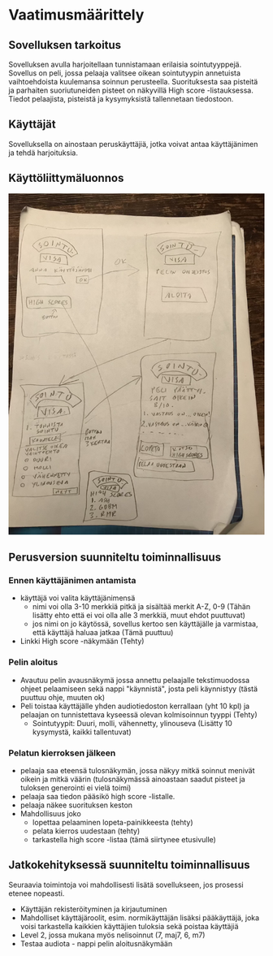 # Vaatimusmäärittely

## Sovelluksen tarkoitus

Sovelluksen avulla harjoitellaan tunnistamaan erilaisia sointutyyppejä. Sovellus on peli, jossa pelaaja valitsee oikean sointutyypin annetuista vaihtoehdoista kuulemansa soinnun perusteella. Suorituksesta saa pisteitä ja parhaiten suoriutuneiden pisteet on näkyvillä High score -listauksessa. Tiedot pelaajista, pisteistä ja kysymyksistä tallennetaan tiedostoon.

## Käyttäjät

Sovelluksella on ainostaan peruskäyttäjiä, jotka voivat antaa käyttäjänimen ja tehdä harjoituksia.

## Käyttöliittymäluonnos

<img src="https://raw.githubusercontent.com/AnttiHal/ot-harjoitustyo/master/Sointuvisa/dokumentaatio/images/kayttoliittymaluonnos.png">


          

## Perusversion suunniteltu toiminnallisuus
### Ennen käyttäjänimen antamista
- käyttäjä voi valita käyttäjänimensä
  - nimi voi olla 3-10 merkkiä pitkä ja sisältää merkit A-Z, 0-9 (Tähän lisätty ehto että ei voi olla alle 3 merkkiä, muut ehdot puuttuvat)
  - jos nimi on jo käytössä, sovellus kertoo sen käyttäjälle ja varmistaa, että käyttäjä haluaa jatkaa (Tämä puuttuu)
- Linkki High score -näkymään (Tehty)

### Pelin aloitus
- Avautuu pelin avausnäkymä jossa annettu pelaajalle tekstimuodossa ohjeet pelaamiseen sekä nappi "käynnistä", josta peli käynnistyy (tästä puuttuu ohje, muuten ok)
- Peli toistaa käyttäjälle yhden audiotiedoston kerrallaan (yht 10 kpl) ja pelaajan on tunnistettava kyseessä olevan kolmisoinnun tyyppi (Tehty)
  - Sointutyypit: Duuri, molli, vähennetty, ylinouseva (Lisätty 10 kysymystä, kaikki tallentuvat)
  
### Pelatun kierroksen jälkeen 

- pelaaja saa eteensä tulosnäkymän, jossa näkyy mitkä soinnut menivät oikein ja mitkä väärin (tulosnäkymässä ainoastaan saadut pisteet ja tuloksen generointi ei vielä toimi)
- pelaaja saa tiedon pääsikö high score -listalle.
- pelaaja näkee suorituksen keston
- Mahdollisuus joko
  - lopettaa pelaaminen lopeta-painikkeesta (tehty)
  - pelata kierros uudestaan (tehty)
  - tarkastella high score -listaa (tämä siirtynee etusivulle)
 

## Jatkokehityksessä suunniteltu toiminnallisuus

Seuraavia toimintoja voi mahdollisesti lisätä sovellukseen, jos prosessi etenee nopeasti.
- Käyttäjän rekisteröityminen ja kirjautuminen
- Mahdolliset käyttäjäroolit, esim. normikäyttäjän lisäksi pääkäyttäjä, joka voisi tarkastella kaikkien käyttäjien tuloksia sekä poistaa käyttäjiä
- Level 2, jossa mukana myös nelisoinnut (7, maj7, 6, m7)
- Testaa audiota - nappi pelin aloitusnäkymään


